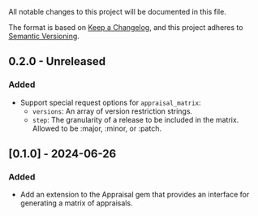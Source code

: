 All notable changes to this project will be documented in this file.

The format is based on [Keep a Changelog](https://keepachangelog.com/en/1.0.0/),
and this project adheres to [Semantic Versioning](https://semver.org/spec/v2.0.0.html).

## 0.2.0 - Unreleased
### Added
- Support special request options for `appraisal_matrix`:
    - `versions`: An array of version restriction strings.
    - `step`: The granularity of a release to be included in the matrix. Allowed to be :major, :minor, or :patch.

## [0.1.0] - 2024-06-26
### Added
- Add an extension to the Appraisal gem that provides an interface for generating a matrix of appraisals.
